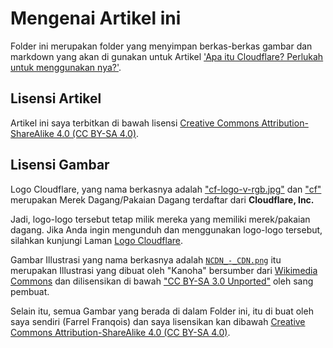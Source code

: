 # Mengenai Artikel ini
Folder ini merupakan folder yang menyimpan berkas-berkas gambar dan markdown yang akan di gunakan untuk Artikel ['Apa itu Cloudflare? Perlukah untuk menggunakan nya?'](https://farrel.franqois.id/apa-itu-cloudflare-dan-perlukah/).

## Lisensi Artikel
Artikel ini saya terbitkan di bawah lisensi [Creative Commons Attribution-ShareAlike 4.0 (CC BY-SA 4.0)](https://creativecommons.org/licenses/by-sa/4.0/).

## Lisensi Gambar
Logo Cloudflare, yang nama berkasnya adalah ["cf-logo-v-rgb.jpg"](cf-logo-v-rgb.jpg) dan ["cf"](cf-logo-h-rgb.jpg) merupakan Merek Dagang/Pakaian Dagang terdaftar dari **Cloudflare, Inc.** 

Jadi, logo-logo tersebut tetap milik mereka yang memiliki merek/pakaian dagang. Jika Anda ingin mengunduh dan menggunakan logo-logo tersebut, silahkan kunjungi Laman [Logo Cloudflare](https://www.cloudflare.com/logo/).

Gambar Illustrasi yang nama berkasnya adalah [`NCDN_-_CDN.png`](NCDN_-_CDN.png) itu merupakan Illustrasi yang dibuat oleh "Kanoha" bersumber dari [Wikimedia Commons](https://commons.wikimedia.org/wiki/File:NCDN_-_CDN.png) dan dilisensikan di bawah ["CC BY-SA 3.0 Unported"](https://creativecommons.org/licenses/by-sa/3.0/deed.en) oleh sang pembuat.

Selain itu, semua Gambar yang berada di dalam Folder ini, itu di buat oleh saya sendiri (Farrel Franqois) dan saya lisensikan kan dibawah [Creative Commons Attribution-ShareAlike 4.0 (CC BY-SA 4.0)](https://creativecommons.org/licenses/by-sa/4.0/).
